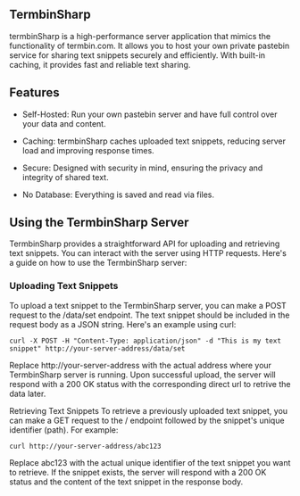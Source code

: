  
## TermbinSharp
termbinSharp is a high-performance server application that mimics the functionality of termbin.com. It allows you to host your own private pastebin service for sharing text snippets securely and efficiently. With built-in caching, it provides fast and reliable text sharing.

## Features
* Self-Hosted: Run your own pastebin server and have full control over your data and content.

* Caching: termbinSharp caches uploaded text snippets, reducing server load and improving response times.

* Secure: Designed with security in mind, ensuring the privacy and integrity of shared text.
  
* No Database: Everything is saved and read via files.

## Using the TermbinSharp Server
TermbinSharp provides a straightforward API for uploading and retrieving text snippets. You can interact with the server using HTTP requests. Here's a guide on how to use the TermbinSharp server:

### Uploading Text Snippets
To upload a text snippet to the TermbinSharp server, you can make a POST request to the /data/set endpoint. The text snippet should be included in the request body as a JSON string. Here's an example using curl:

```
curl -X POST -H "Content-Type: application/json" -d "This is my text snippet" http://your-server-address/data/set
```
Replace http://your-server-address with the actual address where your TermbinSharp server is running. Upon successful upload, the server will respond with a 200 OK status with the corresponding direct url to retrive the data later.

Retrieving Text Snippets
To retrieve a previously uploaded text snippet, you can make a GET request to the / endpoint followed by the snippet's unique identifier (path). For example:

```
curl http://your-server-address/abc123
```
Replace abc123 with the actual unique identifier of the text snippet you want to retrieve. If the snippet exists, the server will respond with a 200 OK status and the content of the text snippet in the response body.
